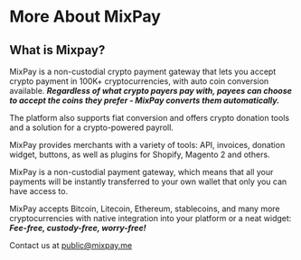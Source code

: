 # More About MixPay

## What is Mixpay?

MixPay is a non-custodial crypto payment gateway that lets you accept crypto payment in 100K+ cryptocurrencies, with auto coin conversion available. _**Regardless of what crypto payers pay with, payees can choose to accept the coins they prefer - MixPay converts them automatically.**_

The platform also supports fiat conversion and offers crypto donation tools and a solution for a crypto-powered payroll.

MixPay provides merchants with a variety of tools: API, invoices, donation widget, buttons, as well as plugins for Shopify, Magento 2 and others.

MixPay is a non-custodial payment gateway, which means that all your payments will be instantly transferred to your own wallet that only you can have access to.

MixPay accepts Bitcoin, Litecoin, Ethereum, stablecoins, and many more cryptocurrencies with native integration into your platform or a neat widget: _**Fee-free, custody-free, worry-free!**_

Contact us at [public@mixpay.me](mailto:public@mixpay.me)
